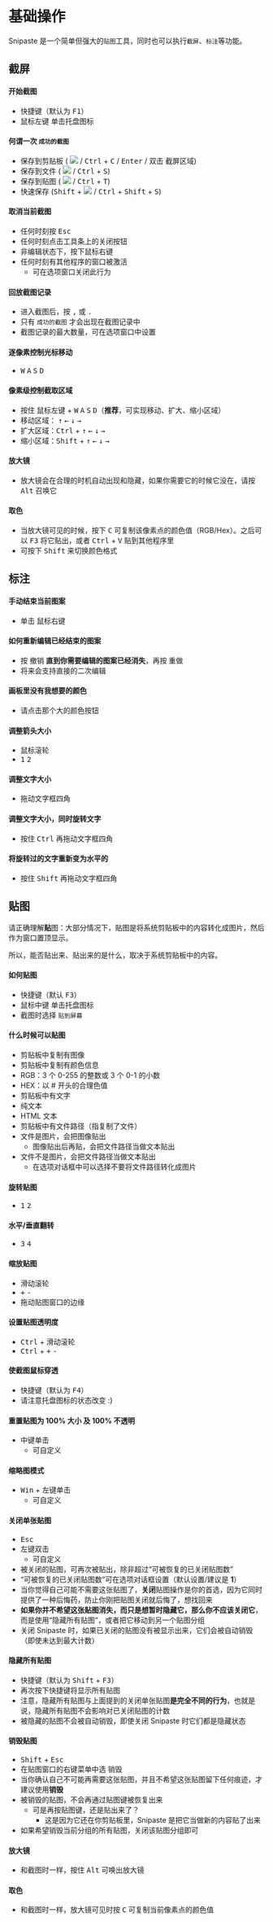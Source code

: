 # 基础操作

Snipaste 是一个简单但强大的`贴图`工具，同时也可以执行`截屏`、`标注`等功能。

## 截屏

#### 开始截图
* 快捷键（默认为 <kbd>F1</kbd>）
* <kbd>鼠标左键</kbd> 单击托盘图标

#### 何谓一次 `成功的截图`
* 保存到剪贴板 ( ![](https://www.snipaste.com/img/copy16.svg) / <kbd>Ctrl</kbd> + <kbd>C</kbd> / <kbd>Enter</kbd> / <kbd>双击</kbd> 截屏区域)
* 保存到文件 ( ![](https://www.snipaste.com/img/save16.svg) / <kbd>Ctrl</kbd> + <kbd>S</kbd>)
* 保存到贴图 ( ![](https://www.snipaste.com/img/pin16.svg) / <kbd>Ctrl</kbd> + <kbd>T</kbd>)
* 快速保存 (<kbd>Shift</kbd> + ![](https://www.snipaste.com/img/save16.svg) / <kbd>Ctrl</kbd> + <kbd>Shift</kbd> + <kbd>S</kbd>)

#### 取消当前截图
* 任何时刻按 <kbd>Esc</kbd>
* 任何时刻点击工具条上的关闭按钮
* 非编辑状态下，按下鼠标右键
* 任何时刻有其他程序的窗口被激活
  * 可在选项窗口关闭此行为

#### 回放截图记录
* 进入截图后，按 <kbd>,</kbd> 或 <kbd>.</kbd>
* 只有 `成功的截图` 才会出现在截图记录中
* 截图记录的最大数量，可在选项窗口中设置

#### 逐像素控制光标移动
 * <kbd>W</kbd> <kbd>A</kbd> <kbd>S</kbd> <kbd>D</kbd>

#### 像素级控制截取区域
* 按住 <kbd>鼠标左键</kbd> + <kbd>W</kbd> <kbd>A</kbd> <kbd>S</kbd> <kbd>D</kbd>（**推荐**，可实现移动、扩大、缩小区域）
* 移动区域： <kbd>↑</kbd> <kbd>←</kbd> <kbd>↓</kbd> <kbd>→</kbd>
* 扩大区域：<kbd>Ctrl</kbd> + <kbd>↑</kbd> <kbd>←</kbd> <kbd>↓</kbd> <kbd>→</kbd>
* 缩小区域：<kbd>Shift</kbd> + <kbd>↑</kbd> <kbd>←</kbd> <kbd>↓</kbd> <kbd>→</kbd>

#### 放大镜
* 放大镜会在合理的时机自动出现和隐藏，如果你需要它的时候它没在，请按 <kbd>Alt</kbd> 召唤它

#### 取色
* 当放大镜可见的时候，按下 <kbd>C</kbd> 可复制该像素点的颜色值（RGB/Hex）。之后可以 <kbd>F3</kbd> 将它贴出，或者 <kbd>Ctrl</kbd> + <kbd>V</kbd> 贴到其他程序里
* 可按下 <kbd>Shift</kbd> 来切换颜色格式

## 标注
#### 手动结束当前图案
* 单击 <kbd>鼠标右键</kbd>

#### 如何重新编辑已经结束的图案
* 按 <kbd>撤销</kbd> **直到你需要编辑的图案已经消失**，再按 <kbd>重做</kbd>
* 将来会支持直接的二次编辑

#### 画板里没有我想要的颜色
* 请点击那个大的颜色按钮

#### 调整箭头大小
* <kbd>鼠标滚轮</kbd>
* <kbd>1</kbd> <kbd>2</kbd>

#### 调整文字大小
* 拖动文字框四角

#### 调整文字大小，同时旋转文字
 * 按住 <kbd>Ctrl</kbd> 再拖动文字框四角

#### 将旋转过的文字重新变为水平的
* 按住 <kbd>Shift</kbd> 再拖动文字框四角

## 贴图

请正确理解**贴**图：大部分情况下，贴图是将系统剪贴板中的内容转化成图片，然后作为窗口置顶显示。

所以，能否贴出来、贴出来的是什么，取决于系统剪贴板中的内容。

#### 如何贴图
* 快捷键（默认 <kbd>F3</kbd>）
* <kbd>鼠标中键</kbd> 单击托盘图标
* 截图时选择 `贴到屏幕`

#### 什么时候可以贴图
* 剪贴板中复制有图像
* 剪贴板中复制有颜色信息
 * RGB：3 个 0-255 的整数或 3 个 0-1 的小数
 * HEX：以 # 开头的合理色值
* 剪贴板中有文字
 * 纯文本
 * HTML 文本
* 剪贴板中有文件路径（指复制了文件）
 * 文件是图片，会把图像贴出
   * 图像贴出后再贴，会把文件路径当做文本贴出
 * 文件不是图片，会把文件路径当做文本贴出
   * 在选项对话框中可以选择不要将文件路径转化成图片

#### 旋转贴图
* <kbd>1</kbd> <kbd>2</kbd>

#### 水平/垂直翻转
* <kbd>3</kbd> <kbd>4</kbd>

#### 缩放贴图
* <kbd>滑动滚轮</kbd>
* <kbd>+</kbd> <kbd>-</kbd>
* 拖动贴图窗口的边缘

#### 设置贴图透明度
* <kbd>Ctrl</kbd> + <kbd>滑动滚轮</kbd>
* <kbd>Ctrl</kbd> + <kbd>+</kbd> <kbd>-</kbd>

#### 使截图鼠标穿透
* 快捷键（默认为 <kbd>F4</kbd>）
 * 请注意托盘图标的状态改变 :)

#### 重置贴图为 100% 大小 及 100% 不透明
* <kbd>中键单击</kbd>
  * 可自定义

#### 缩略图模式
* <kbd>Win</kbd> + <kbd>左键单击</kbd>
  * 可自定义

#### 关闭单张贴图
* <kbd>Esc</kbd>
* <kbd>左键双击</kbd>
  * 可自定义
* 被关闭的贴图，可再次被贴出，除非超过“可被恢复的已关闭贴图数”
* “可被恢复的已关闭贴图数”可在选项对话框设置（默认设置/建议是 **1**）
* 当你觉得自己可能不需要这张贴图了，**关闭**贴图操作是你的首选，因为它同时提供了一种后悔药，防止你刚把贴图关闭就后悔了，想找回来
* **如果你并不希望这张贴图消失，而只是想暂时隐藏它，那么你不应该关闭它**，而是使用“隐藏所有贴图”，或者把它移动到另一个贴图分组
* 关闭 Snipaste 时，如果已关闭的贴图没有被显示出来，它们会被自动销毁（即使未达到最大计数）

#### 隐藏所有贴图
* 快捷键（默认为 <kbd>Shift</kbd> + <kbd>F3</kbd>）
* 再次按下快捷键将显示所有贴图
* 注意，隐藏所有贴图与上面提到的关闭单张贴图**是完全不同的行为**，也就是说，隐藏所有贴图不会影响对已关闭贴图的计数
* 被隐藏的贴图不会被自动销毁，即使关闭 Snipaste 时它们都是隐藏状态

#### 销毁贴图
* <kbd>Shift</kbd> + <kbd>Esc</kbd>
* 在贴图窗口的右键菜单中选 <kbd>销毁</kbd>
* 当你确认自己不可能再需要这张贴图，并且不希望这张贴图留下任何痕迹，才建议使用**销毁**
* 被销毁的贴图，不会再通过贴图键被恢复出来
  * 可是再按贴图键，还是贴出来了？
    * 这是因为它还在你剪贴板里，Snipaste 是把它当做新的内容贴了出来
* 如果希望销毁当前分组的所有贴图，关闭该贴图分组即可

#### 放大镜
* 和截图时一样，按住 <kbd>Alt</kbd> 可唤出放大镜

#### 取色
* 和截图时一样，放大镜可见时按 <kbd>C</kbd> 可复制当前像素点的颜色值
